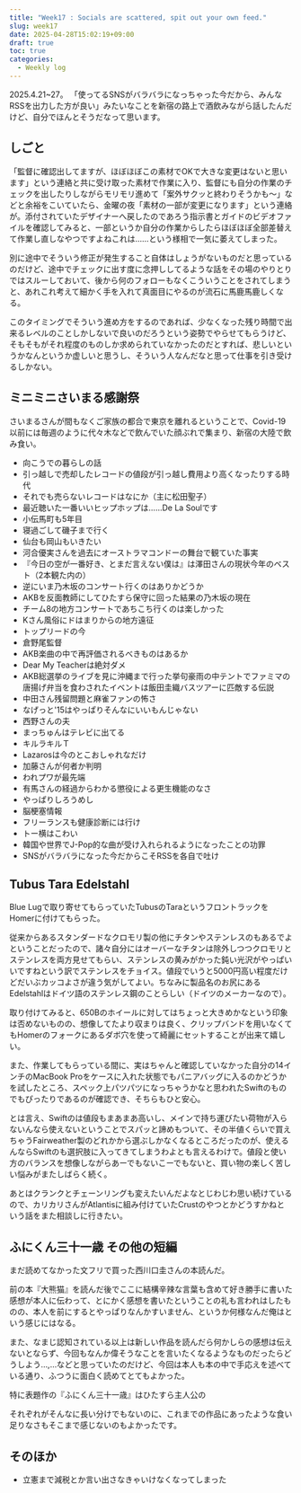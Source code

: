 ```yaml
---
title: "Week17 : Socials are scattered, spit out your own feed."
slug: week17
date: 2025-04-28T15:02:19+09:00
draft: true
toc: true
categories:
  - Weekly log
---
```

2025.4.21~27。
「使ってるSNSがバラバラになっちゃった今だから、みんなRSSを出力した方が良い」みたいなことを新宿の路上で酒飲みながら話したんだけど、自分でほんとそうだなって思います。

<!--more-->

## しごと

「監督に確認出してますが、ほぼほぼこの素材でOKで大きな変更はないと思います」という連絡と共に受け取った素材で作業に入り、監督にも自分の作業のチェックを出したりしながらモリモリ進めて「案外サクッと終わりそうかも～」などと余裕をこいていたら、金曜の夜「素材の一部が変更になります」という連絡が。添付されていたデザイナーへ戻したのであろう指示書とガイドのビデオファイルを確認してみると、一部というか自分の作業からしたらほぼほぼ全部差替えて作業し直しなやつですよねこれは……という様相で一気に萎えてしまった。

別に途中でそういう修正が発生すること自体はしょうがないものだと思っているのだけど、途中でチェックに出す度に念押ししてるような話をその場のやりとりではスルーしておいて、後から何のフォローもなくこういうことをされてしまうと、あれこれ考えて細かく手を入れて真面目にやるのが流石に馬鹿馬鹿しくなる。

このタイミングでそういう進め方をするのであれば、少なくなった残り時間で出来るレベルのことしかしないで良いのだろうという姿勢でやらせてもらうけど、そもそもがそれ程度のものしか求められていなかったのだとすれば、悲しいというかなんというか虚しいと思うし、そういう人なんだなと思って仕事を引き受けるしかない。


## ミニミニさいまる感謝祭

さいまるさんが間もなくご家族の都合で東京を離れるということで、Covid-19以前には毎週のように代々木などで飲んでいた顔ぶれで集まり、新宿の大陸で飲み食い。

- 向こうでの暮らしの話
- 引っ越しで売却したレコードの値段が引っ越し費用より高くなったりする時代
- それでも売らないレコードはなにか（主に松田聖子）
- 最近聴いた一番いいヒップホップは……De La Soulです
- 小伝馬町も5年目
- 寝過ごして磯子まで行く
- 仙台も岡山もいきたい
- 河合優実さんを過去にオーストラマコンドーの舞台で観ていた事実
- 『今日の空が一番好き、とまだ言えない僕は』は澤田さんの現状今年のベスト（2本観た内の）
- 逆にいま乃木坂のコンサート行くのはありかどうか
- AKBを反面教師にしてひたすら保守に回った結果の乃木坂の現在
- チーム8の地方コンサートであちこち行くのは楽しかった
- Kさん風俗にドはまりからの地方遠征
- トップリードの今
- 倉野尾監督
- AKB楽曲の中で再評価されるべきものはあるか
- Dear My Teacherは絶対ダメ
- AKB総選挙のライブを見に沖縄まで行った挙句豪雨の中テントでファミマの唐揚げ弁当を食わされたイベントは飯田圭織バスツアーに匹敵する伝説
- 中田さん残留問題と麻雀ファンの怖さ
- なげっと'15はやっぱりそんなにいいもんじゃない
- 西野さんの夫
- まっちゅんはテレビに出てる
- キルラキルＴ
- Lazarosは今のとこおしゃれなだけ
- 加藤さんが何者か判明
- われプワが最先端
- 有馬さんの経過からわかる懲役による更生機能のなさ
- やっぱりしろうめし
- 脳梗塞情報
- フリーランスも健康診断には行け
- トー横はこわい
- 韓国や世界でJ-Pop的な曲が受け入れられるようになったことの功罪
- SNSがバラバラになった今だからこそRSSを各自で吐け

## Tubus Tara Edelstahl

Blue Lugで取り寄せてもらっていたTubusのTaraというフロントラックをHomerに付けてもらった。

従来からあるスタンダードなクロモリ製の他にチタンやステンレスのもあるでよということだったので、諸々自分にはオーバーなチタンは除外しつつクロモリとステンレスを両方見せてもらい、ステンレスの黄みがかった鈍い光沢がやっぱいいですねという訳でステンレスをチョイス。値段でいうと5000円高い程度だけどだいぶカッコよさが違う気がしてよい。ちなみに製品名のお尻にある Edelstahlはドイツ語のステンレス鋼のことらしい（ドイツのメーカーなので）。

取り付けてみると、650Bのホイールに対してはちょっと大きめかなという印象は否めないものの、想像してたより収まりは良く、クリップバンドを用いなくてもHomerのフォークにあるダボ穴を使って綺麗にセットすることが出来て嬉しい。

また、作業してもらっている間に、実はちゃんと確認していなかった自分の14インチのMacBook Proをケースに入れた状態でもパニアバッグに入るのかどうかを試したところ、スペック上パツパツになっちゃうかなと思われたSwiftのものでもぴったりであるのが確認でき、そちらもひと安心。

とは言え、Swiftのは値段もまあまあ高いし、メインで持ち運びたい荷物が入らないんなら使えないということでスパッと諦めもついて、その半値くらいで買えちゃうFairweather製のどれかから選ぶしかなくなるところだったのが、使えるんならSwiftのも選択肢に入ってきてしまうわよとも言えるわけで。値段と使い方のバランスを想像しながらあーでもないこーでもないと、買い物の楽しく苦しい悩みがまたしばらく続く。

あとはクランクとチェーンリングも変えたいんだよなとじわじわ思い続けているので、カリカリさんがAtlantisに組み付けていたCrustのやつとかどうすかねという話をまた相談しに行きたい。

## ふにくん三十一歳 その他の短編

まだ読めてなかった文フリで買った西川口圭さんの本読んだ。

前の本『大熊猫』を読んだ後でここに結構辛辣な言葉も含めて好き勝手に書いた感想が本人に伝わって、とにかく感想を書いたということの礼も言われはしたものの、本人を前にするとやっぱりなんかすいません、というか何様なんだ俺はという感じにはなる。

また、なまじ認知されている以上は新しい作品を読んだら何かしらの感想は伝えないとならず、今回もなんか偉そうなことを言いたくなるようなものだったらどうしよう…,…などと思っていたのだけど、今回は本人も本の中で手応えを述べている通り、ふつうに面白く読めてとてもよかった。

特に表題作の『ふにくん三十一歳』はひたすら主人公の

それぞれがそんなに長い分けでもないのに、これまでの作品にあったような食い足りなさもそこまで感じないのもよかったです。

## そのほか

- 立憲まで減税とか言い出さなきゃいけなくなってしまった
